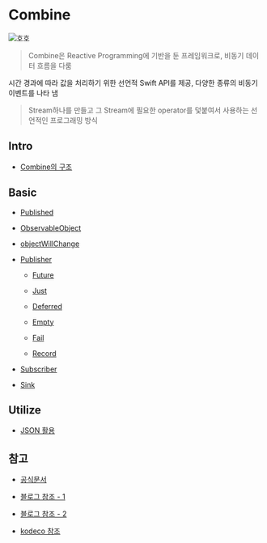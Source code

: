 # Combine

![호호](https://postfiles.pstatic.net/MjAyMjA2MTlfMTQw/MDAxNjU1NjI5ODk5NzYx.QYr_9AM2GGnj6xYt2u3Odta2RYP7c9kyJgb7WNlGhjwg.DMZdS08YtWGXyhzGEL0nLOSRJriidgm32J8fWSa_GQMg.GIF.gogoa25/IMG_3649.GIF?type=w3840)

> Combine은 Reactive Programming에 기반을 둔 프레임워크로, 비동기 데이터 흐름을 다룸

시간 경과에 따라 값을 처리하기 위한 선언적 Swift API를 제공, 다양한 종류의 비동기 이벤트를 나타 냄

> Stream하나를 만들고 그 Stream에 필요한 operator를 덫붙여서 사용하는 선언적인 프로그래밍 방식

## Intro

- [Combine의 구조](https://github.com/BOLTB0X/Combine/blob/main/CombineConcept/concept1.md)

## Basic

<!-- - [Publisher와 Subscriber 예시]() -->

- [Published](https://github.com/BOLTB0X/Combine/blob/main/CombineBasic01/Published.md)

- [ObservableObject
  ](https://github.com/BOLTB0X/Combine/blob/main/CombineBasic01/ObservableObject.md)

- [objectWillChange
  ](https://github.com/BOLTB0X/Combine/blob/main/CombineBasic01/objectWillChange.md)

- [Publisher](https://github.com/BOLTB0X/Combine/blob/main/CombineBasic01/Publisher.md)

  - [Future](https://github.com/BOLTB0X/Combine/blob/main/CombineBasic02/Future.md)

  - [Just](https://github.com/BOLTB0X/Combine/blob/main/CombineConcept/Just.md)

  - [Deferred](https://github.com/BOLTB0X/Combine/blob/main/CombineBasic02/Deferred.md)

  - [Empty](https://github.com/BOLTB0X/Combine/blob/main/CombineBasic02/Empty.md)

  - [Fail](https://github.com/BOLTB0X/Combine/blob/main/CombineBasic02/Fail.md)

  - [Record](https://github.com/BOLTB0X/Combine/blob/main/CombineBasic02/Record.md)

- [Subscriber](https://github.com/BOLTB0X/Combine/blob/main/CombineBasic01/Subscriber.md)

- [Sink](https://github.com/BOLTB0X/Combine/blob/main/CombineConcept/Sink.md)

## Utilize

- [JSON 활용](https://github.com/BOLTB0X/Combine/tree/main/CombineJSON)

## 참고

- [공식문서](https://developer.apple.com/documentation/combine)

- [블로그 참조 - 1](https://medium.com/harrythegreat/swift-combine-입문하기-가이드-1-525ccb94af57)

- [블로그 참조 - 2](https://ios-development.tistory.com/1112)

- [kodeco 참조](https://www.kodeco.com/books/combine-asynchronous-programming-with-swift/v2.0/chapters/1-hello-combine)

